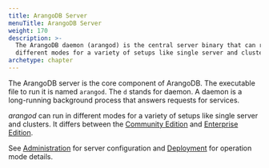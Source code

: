```yaml
---
title: ArangoDB Server
menuTitle: ArangoDB Server
weight: 170
description: >-
  The ArangoDB daemon (arangod) is the central server binary that can run in
  different modes for a variety of setups like single server and clusters
archetype: chapter
---
```

The ArangoDB server is the core component of ArangoDB. The executable file to
run it is named `arangod`. The `d` stands for daemon. A daemon is a long-running
background process that answers requests for services.

_arangod_ can run in different modes for a variety of setups like single server
and clusters. It differs between the [Community Edition](../../introduction/features/community-edition.md)
and [Enterprise Edition](../../introduction/features/enterprise-edition.md).

See [Administration](../../operations/administration/_index.md) for server configuration
and [Deployment](../../deploy/deployment/_index.md) for operation mode details.
